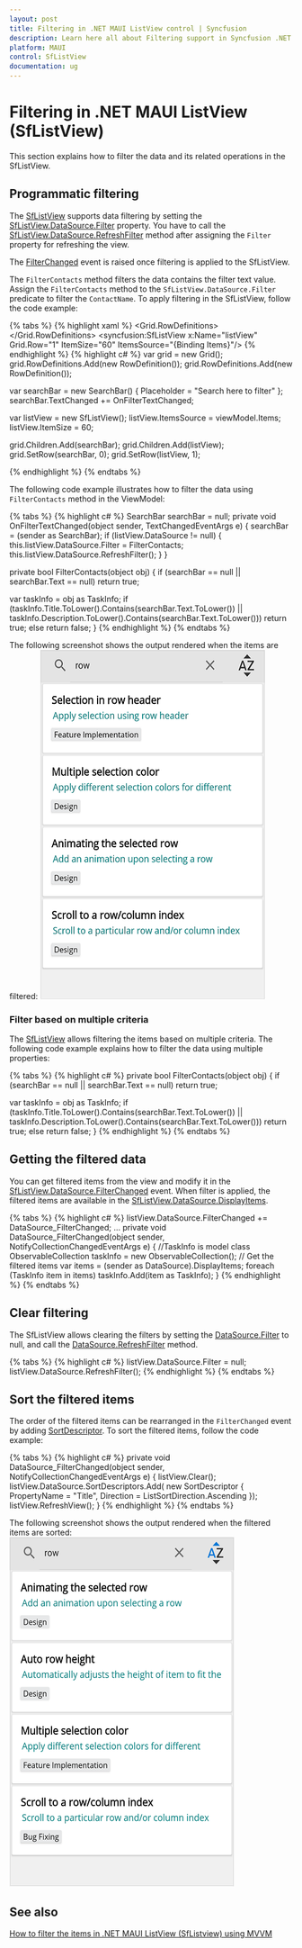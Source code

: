 ```yaml
---
layout: post
title: Filtering in .NET MAUI ListView control | Syncfusion
description: Learn here all about Filtering support in Syncfusion .NET MAUI ListView (SfListView) control and more.
platform: MAUI
control: SfListView
documentation: ug
---
```


# Filtering in .NET MAUI ListView (SfListView)

This section explains how to filter the data and its related operations in the SfListView.

## Programmatic filtering

The [SfListView](https://help.syncfusion.com/cr/maui/Syncfusion.Maui.ListView.SfListView.html) supports data filtering by setting the [SfListView.DataSource.Filter](https://help.syncfusion.com/cr/maui/Syncfusion.DataSource.DataSource.html#Syncfusion_DataSource_DataSource_Filter) property. You have to call the [SfListView.DataSource.RefreshFilter](https://help.syncfusion.com/cr/maui/Syncfusion.DataSource.DataSource.html#Syncfusion_DataSource_DataSource_RefreshFilter) method after assigning the `Filter` property for refreshing the view.

The [FilterChanged](https://help.syncfusion.com/cr/maui/Syncfusion.DataSource.DataSource.html#Syncfusion_DataSource_DataSource_FilterChanged) event is raised once filtering is applied to the SfListView.

The `FilterContacts` method filters the data contains the filter text value. Assign the `FilterContacts` method to the `SfListView.DataSource.Filter` predicate to filter the `ContactName`. To apply filtering in the SfListView, follow the code example:

{% tabs %}
{% highlight xaml %}
<ContentPage xmlns:syncfusion="clr-namespace:Syncfusion.Maui.ListView;assembly=Syncfusion.Maui.ListView">
 <Grid>
    <Grid.RowDefinitions>
      <RowDefinition Height="Auto"/>
      <RowDefinition Height="Auto"/>
    </Grid.RowDefinitions>
    <SearchBar x:Name="filterText"
               HeightRequest="40"
               Placeholder="Search here to filter"
               TextChanged="OnFilterTextChanged"/>
    <syncfusion:SfListView x:Name="listView" Grid.Row="1" 
                           ItemSize="60" 
                           ItemsSource="{Binding Items}"/>
  </Grid>
</ContentPage>
{% endhighlight %}
{% highlight c# %}
var grid = new Grid();
grid.RowDefinitions.Add(new RowDefinition());
grid.RowDefinitions.Add(new RowDefinition());

var searchBar = new SearchBar() { Placeholder = "Search here to filter" };
searchBar.TextChanged += OnFilterTextChanged;

var listView = new SfListView();
listView.ItemsSource = viewModel.Items;
listView.ItemSize = 60;

grid.Children.Add(searchBar);
grid.Children.Add(listView);
grid.SetRow(searchBar, 0);
grid.SetRow(listView, 1);

{% endhighlight %}
{% endtabs %}
 
The following code example illustrates how to filter the data using `FilterContacts` method in the ViewModel:

{% tabs %}
{% highlight c# %}
SearchBar searchBar = null;
private void OnFilterTextChanged(object sender, TextChangedEventArgs e)
{
  searchBar = (sender as SearchBar);
  if (listView.DataSource != null)
  {
    this.listView.DataSource.Filter = FilterContacts;
    this.listView.DataSource.RefreshFilter();
  }
}
 
private bool FilterContacts(object obj)
{
  if (searchBar == null || searchBar.Text == null)
     return true;

  var taskInfo = obj as TaskInfo;
   if (taskInfo.Title.ToLower().Contains(searchBar.Text.ToLower()) || taskInfo.Description.ToLower().Contains(searchBar.Text.ToLower()))
      return true;
  else
      return false;
}
{% endhighlight %}
{% endtabs %}

The following screenshot shows the output rendered when the items are filtered:
![MAUI ListView Filtering](Images/filtering/maui-listview-filtering-items.png)



### Filter based on multiple criteria

The [SfListView](https://help.syncfusion.com/cr/maui/Syncfusion.Maui.ListView.SfListView.html) allows filtering the items based on multiple criteria. The following code example explains how to  filter the data using multiple properties:

{% tabs %}
{% highlight c# %}
private bool FilterContacts(object obj)
{
  if (searchBar == null || searchBar.Text == null)
     return true;

  var taskInfo = obj as TaskInfo;
  if (taskInfo.Title.ToLower().Contains(searchBar.Text.ToLower()) || taskInfo.Description.ToLower().Contains(searchBar.Text.ToLower()))
      return true;
  else
      return false;
}
{% endhighlight %}
{% endtabs %}

## Getting the filtered data

You can get filtered items from the view and modify it in the [SfListView.DataSource.FilterChanged](https://help.syncfusion.com/cr/maui/Syncfusion.DataSource.DataSource.html#Syncfusion_DataSource_DataSource_FilterChanged) event. When filter is applied, the filtered items are available in the [SfListView.DataSource.DisplayItems](https://help.syncfusion.com/cr/maui/Syncfusion.DataSource.DataSource.html#Syncfusion_DataSource_DataSource_DisplayItems).

{% tabs %}
{% highlight c# %}
listView.DataSource.FilterChanged += DataSource_FilterChanged;
...
private void DataSource_FilterChanged(object sender, NotifyCollectionChangedEventArgs e)
{
   //TaskInfo is model class 
 ObservableCollection<TaskInfo> taskInfo = new ObservableCollection<TaskInfo>();
  // Get the filtered items
  var items = (sender as DataSource).DisplayItems;
  foreach (TaskInfo item in items)
     taskInfo.Add(item as TaskInfo);
}
{% endhighlight %}
{% endtabs %}

## Clear filtering

The SfListView allows clearing the filters by setting the [DataSource.Filter](https://help.syncfusion.com/cr/maui/Syncfusion.DataSource.DataSource.html#Syncfusion_DataSource_DataSource_Filter) to null, and call the [DataSource.RefreshFilter](https://help.syncfusion.com/cr/maui/Syncfusion.DataSource.DataSource.html#Syncfusion_DataSource_DataSource_RefreshFilter) method.

{% tabs %}
{% highlight c# %}
listView.DataSource.Filter = null;
listView.DataSource.RefreshFilter();
{% endhighlight %}
{% endtabs %}

## Sort the filtered items

The order of the filtered items can be rearranged in the `FilterChanged` event by adding [SortDescriptor](https://help.syncfusion.com/cr/maui/Syncfusion.DataSource.SortDescriptor.html). To sort the filtered items, follow the code example:

{% tabs %}
{% highlight c# %}
private void DataSource_FilterChanged(object sender, NotifyCollectionChangedEventArgs e)
{
  listView.Clear();
  listView.DataSource.SortDescriptors.Add(
          new SortDescriptor 
          { 
             PropertyName = "Title", 
             Direction = ListSortDirection.Ascending 
          }); 
  listView.RefreshView();
}
{% endhighlight %}
{% endtabs %}

The following screenshot shows the output rendered when the filtered items are sorted:
![MAUI ListView Sorting Filtered Items](Images/filtering/maui-listview-sorting-filtered-items.png)

## See also

[How to filter the items in .NET MAUI ListView (SfListview) using MVVM](https://www.syncfusion.com/kb/13060/)
